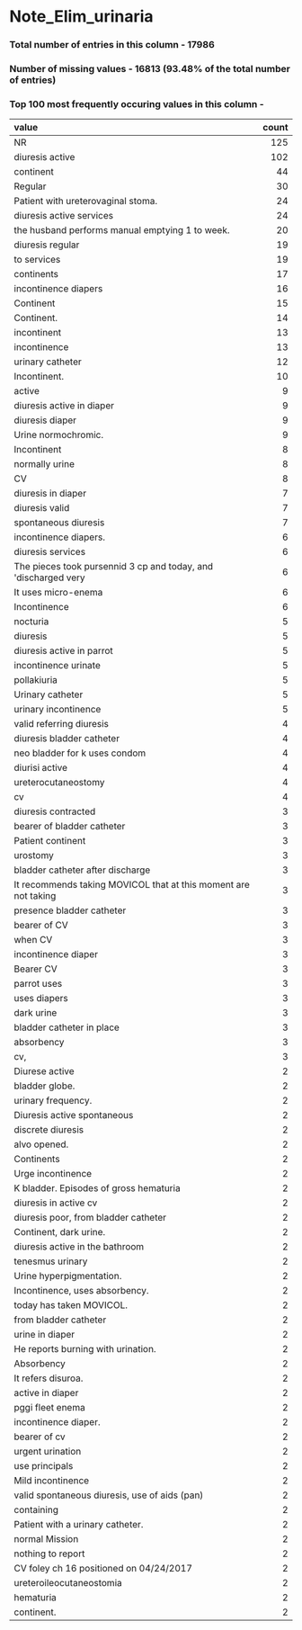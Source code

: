 
# Note_Elim_urinaria

### Total number of entries in this column - 17986

### Number of missing values - 16813 (93.48% of the total number of entries)

### Top 100 most frequently occuring values in this column -

| value                                                           |   count |
|:----------------------------------------------------------------|--------:|
| NR                                                              |     125 |
| diuresis active                                                 |     102 |
| continent                                                       |      44 |
| Regular                                                         |      30 |
| Patient with ureterovaginal stoma.                              |      24 |
| diuresis active services                                        |      24 |
| the husband performs manual emptying 1 to week.                 |      20 |
| diuresis regular                                                |      19 |
| to services                                                     |      19 |
| continents                                                      |      17 |
| incontinence diapers                                            |      16 |
| Continent                                                       |      15 |
| Continent.                                                      |      14 |
| incontinent                                                     |      13 |
| incontinence                                                    |      13 |
| urinary catheter                                                |      12 |
| Incontinent.                                                    |      10 |
| active                                                          |       9 |
| diuresis active in diaper                                       |       9 |
| diuresis diaper                                                 |       9 |
| Urine normochromic.                                             |       9 |
| Incontinent                                                     |       8 |
| normally urine                                                  |       8 |
| CV                                                              |       8 |
| diuresis in diaper                                              |       7 |
| diuresis valid                                                  |       7 |
| spontaneous diuresis                                            |       7 |
| incontinence diapers.                                           |       6 |
| diuresis services                                               |       6 |
| The pieces took pursennid 3 cp and today, and 'discharged very  |       6 |
| It uses micro-enema                                             |       6 |
| Incontinence                                                    |       6 |
| nocturia                                                        |       5 |
| diuresis                                                        |       5 |
| diuresis active in parrot                                       |       5 |
| incontinence urinate                                            |       5 |
| pollakiuria                                                     |       5 |
| Urinary catheter                                                |       5 |
| urinary incontinence                                            |       5 |
| valid referring diuresis                                        |       4 |
| diuresis bladder catheter                                       |       4 |
| neo bladder for k uses condom                                   |       4 |
| diurisi active                                                  |       4 |
| ureterocutaneostomy                                             |       4 |
| cv                                                              |       4 |
| diuresis contracted                                             |       3 |
| bearer of bladder catheter                                      |       3 |
| Patient continent                                               |       3 |
| urostomy                                                        |       3 |
| bladder catheter after discharge                                |       3 |
| It recommends taking MOVICOL that at this moment are not taking |       3 |
| presence bladder catheter                                       |       3 |
| bearer of CV                                                    |       3 |
| when CV                                                         |       3 |
| incontinence diaper                                             |       3 |
| Bearer CV                                                       |       3 |
| parrot uses                                                     |       3 |
| uses diapers                                                    |       3 |
| dark urine                                                      |       3 |
| bladder catheter in place                                       |       3 |
| absorbency                                                      |       3 |
| cv,                                                             |       3 |
| Diurese active                                                  |       2 |
| bladder globe.                                                  |       2 |
| urinary frequency.                                              |       2 |
| Diuresis active spontaneous                                     |       2 |
| discrete diuresis                                               |       2 |
| alvo opened.                                                    |       2 |
| Continents                                                      |       2 |
| Urge incontinence                                               |       2 |
| K bladder. Episodes of gross hematuria                          |       2 |
| diuresis in active cv                                           |       2 |
| diuresis poor, from bladder catheter                            |       2 |
| Continent, dark urine.                                          |       2 |
| diuresis active in the bathroom                                 |       2 |
| tenesmus urinary                                                |       2 |
| Urine hyperpigmentation.                                        |       2 |
| Incontinence, uses absorbency.                                  |       2 |
| today has taken MOVICOL.                                        |       2 |
| from bladder catheter                                           |       2 |
| urine in diaper                                                 |       2 |
| He reports burning with urination.                              |       2 |
| Absorbency                                                      |       2 |
| It refers disuroa.                                              |       2 |
| active in diaper                                                |       2 |
| pggi fleet enema                                                |       2 |
| incontinence diaper.                                            |       2 |
| bearer of cv                                                    |       2 |
| urgent urination                                                |       2 |
| use principals                                                  |       2 |
| Mild incontinence                                               |       2 |
| valid spontaneous diuresis, use of aids (pan)                   |       2 |
| containing                                                      |       2 |
| Patient with a urinary catheter.                                |       2 |
| normal Mission                                                  |       2 |
| nothing to report                                               |       2 |
| CV foley ch 16 positioned on 04/24/2017                         |       2 |
| ureteroileocutaneostomia                                        |       2 |
| hematuria                                                       |       2 |
| continent.                                                      |       2 |
